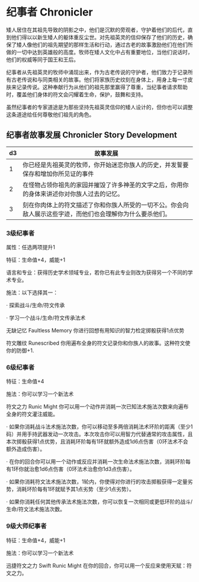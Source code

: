 # 纪事者 Chronicler

矮人居住在其祖先导致的阴影之中，他们是沉默的旁观者，守护着他们的后代，直到他们得以以新生矮人的躯体重反尘世。对先祖英灵的信仰保存了他们的历史，确保了矮人像他们的祖先期望的那样生活和行动，通过古老的故事激励他们在他们所做的一切中达到英雄般的高度。牧师在矮人文化中占有重要地位，当他们说话时，他们的权威等同于国王和王后。

纪事者从先祖英灵的牧师中涌现出来，作为古老传说的守护者，他们致力于记录所有古老传说和与同类相关的故事。他们将家族历史纹刻在身体上，用身上每一寸皮肤来记录传说。这种奉献行为从他们的祖先那里赢得了尊重，当纪事者请求帮助时，覆盖他们身体的符文会闪耀着生命，保护，鼓舞和支持。

虽然纪事者的专家道途是为那些坚持先祖英灵信仰的矮人设计的，但你也可以调整这条道途给任何尊敬他们祖先的角色。

## 纪事者故事发展 Chronicler Story Development

<table>
<thead>
<tr class="header">
<th>d3</th>
<th>故事发展</th>
</tr>
</thead>
<tbody>
<tr class="odd">
<td>1</td>
<td>你已经是先祖英灵的牧师，你开始迷恋你族人的历史，并发誓要保存和增加你所见证的事件</td>
</tr>
<tr class="even">
<td>2</td>
<td>在怪物占领你祖先的家园并摧毁了许多神圣的文字之后，你用你的身体来讲述你对你族人过去的记忆。</td>
</tr>
<tr class="odd">
<td>3</td>
<td>刻在你肉体上的符文描述了你和你族人所受的一切不公。你会向敌人展示这些字迹，而他们也会理解你为什么要杀他们。</td>
</tr>
</tbody>
</table>

### 3级纪事者

属性：任选两项提升1

特征：生命值+4，威能+1

语言和专业：获得历史学术领域专业，若你已有此专业则改为获得另一个不同的学术专业。

施法：以下选择其一：

· 探索战斗/生命/符文传承

· 学习一个战斗/生命/符文传承法术

无缺记忆 Faultless Memory 你进行回想有用知识的智力检定掷骰获得1点优势

符文雕纹 Runescribed
你用遍布全身的符文记录你和你族人的故事。这种符文使你的防御+1.

### 6级纪事者

特征：生命值+4

施法：你可以学习一个新法术

符文之力 Runic Might
你可以用一个动作并消耗一次已知法术施法次数来向遍布全身的符文灌注威能。

·
如果你消耗战斗法术施法次数，你可以移动至多两倍消耗法术环阶的距离（至少1码）并用手持武器发动一次攻击。本次攻击你可以用智力代替通常的攻击属性，且本次掷骰获得1点优势，且消耗环阶每有1环就额外造成1d6点伤害（0环法术不会额外造成伤害）。

·
在你的回合你可以用一个动作或反应并消耗一次生命法术施法次数，消耗环阶每有1环你就治愈1d6点伤害（0环法术治愈你1d3点伤害）。

·
如果你消耗符文法术施法次数，1轮内，你使得对你进行的攻击掷骰获得一定量劣势，消耗环阶每有1环就赋予其1点劣势（至少1点劣势）。

·
如果你消耗任何其他传承法术施法次数，你可以恢复一次相同或更低环阶的战斗/生命/符文法术施法次数。

### 9级大师纪事者

特征：生命值+4，威能+1

施法：你可以学习一个新法术

迅捷符文之力 Swift Runic Might
在你的回合，你可以用一个反应来使用天赋：符文之力。
